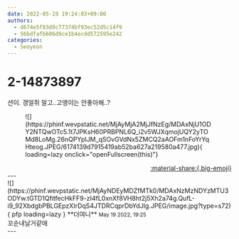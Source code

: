 ```yaml
---
date: 2022-05-19 19:24:03+09:00
authors:
  - d674e5f83d9c77374bf93ec52d5c14f9
  - 56bdfafb606d9ce1b4ecdd572595e242
categories:
  - Seoyeon
---
```


# 2-14873897

<div class="post-container" markdown="1">
<div class="content-container md-sidebar__scrollwrap" markdown="1">

션이. 갱얼쥐 말고..고앵이는 안좋아해..?
<figure markdown="1">
![](https://phinf.wevpstatic.net/MjAyMjA2MjJfNzEg/MDAxNjU1ODY2NTQwOTc5.1t7JPKsH60PRBPNL6Q_i2v5WJXqmojUQY2yTOMd8LoMg.26nQPYpIJM_qSOvGVdNx5ZMCQ2aAOFm1nFoYrYqHteog.JPEG/6174139d7915419ab52ba627a219580a477.jpg){ loading=lazy onclick="openFullscreen(this)"}
</figure>


</div>
</div>

<div style="text-align: right;" markdown="1">
<a href="https://weverse.io/fromis9/fanpost/2-14873897" style="text-align: right;">:material-share:{.big-emoji}</a>
</div>
---

<div class="comments-container md-sidebar__scrollwrap" markdown="1">
<div class="comment" markdown="1">
<div class='id-container' markdown="1">
![](https://phinf.wevpstatic.net/MjAyNDEyMDZfMTk0/MDAxNzMzNDYzMTU3ODYw.tGTD1QfitfecHkFF9-zI4fL0xnXf8VH8ht2j5Xh2a74g.QufL-i9_92XbdgbPBLGEpzXIrDqS4JTDRCqprDbYdJIg.JPEG/image.jpg?type=s72){ pfp loading=lazy }
**<span class="artist">더여니</span>** <small>May 19 2022, 19:25</small><br>
</div>
<div class='comment-body' markdown="1">
꼬순내날거같애
</div>
</div>
</div>
---
